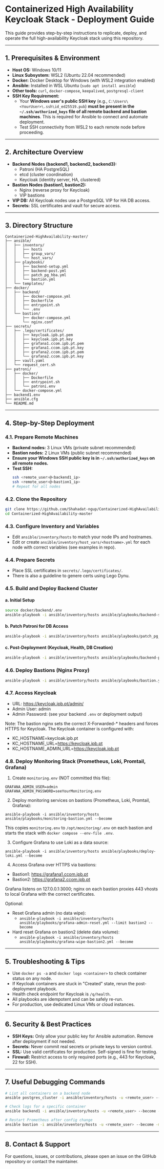 # Containerized High Availability Keycloak Stack - Deployment Guide

This guide provides step-by-step instructions to replicate, deploy, and operate the full high-availability Keycloak stack using this repository.

---

## 1. Prerequisites & Environment

- **Host OS:** Windows 10/11
- **Linux Subsystem:** WSL2 (Ubuntu 22.04 recommended)
- **Docker:** Docker Desktop for Windows (with WSL2 integration enabled)
- **Ansible:** Installed in WSL Ubuntu (`sudo apt install ansible`)
- **Other tools:** `curl`, `docker-compose`, `keepalived`, `postgresql-client`
- **SSH Key Requirement:**
  - Your **Windows user's public SSH key** (e.g., `C:\Users\<YourUser>\.ssh\id_ed25519.pub`) **must be present in the `~/.ssh/authorized_keys` file of all remote backend and bastion machines**. This is required for Ansible to connect and automate deployment.
  - Test SSH connectivity from WSL2 to each remote node before proceeding.

---

## 2. Architecture Overview

- **Backend Nodes (backend1, backend2, backend3):**
  - Patroni (HA PostgreSQL)
  - etcd (cluster coordination)
  - Keycloak (identity server, HA, clustered)
- **Bastion Nodes (bastion1, bastion2):**
  - Nginx (reverse proxy for Keycloak)
  - VIP bastions
- **VIP DB:** All Keycloak nodes use a PostgreSQL VIP for HA DB access.
- **Secrets:** SSL certificates and vault for secure access.

---

## 3. Directory Structure

```
Containerized-HighAvailability-master/
├── ansible/
│   ├── inventory/
│   │   ├── hosts
│   │   ├── group_vars/
│   │   └── host_vars/
│   ├── playbooks/
│   │   ├── backend-setup.yml
│   │   ├── backend-post.yml
│   │   ├── patch_pg_hba.yml
│   │   └── bastion.yml
│   └── templates/
├── docker/
│   ├── backend/
│   │   ├── docker-compose.yml
│   │   ├── Dockerfile
│   │   ├── entrypoint.sh
│   │   └── .env
│   └── bastion/
│       ├── docker-compose.yml
│       └── nginx.conf
├── secrets/
│   ├── .lego/certificates/
│   │   ├── keycloak.ipb.pt.pem
│   │   ├── keycloak.ipb.pt.key
│   │   ├── grafana1.ccom.ipb.pt.pem
│   │   ├── grafana1.ccom.ipb.pt.key
│   │   ├── grafana2.ccom.ipb.pt.pem
│   │   └── grafana2.ccom.ipb.pt.key
│   ├── vault.yaml
│   └── request_cert.sh
├── patroni/
│   ├── docker/
│   │   ├── Dockerfile
│   │   ├── entrypoint.sh
│   │   └── patroni.env
│   └── docker-compose.yml
├── backend1.env
├── ansible.cfg
└── README.md
```

---

## 4. Step-by-Step Deployment

### 4.1. Prepare Remote Machines

- **Backend nodes:** 3 Linux VMs (private subnet recommended)
- **Bastion nodes:** 2 Linux VMs (public subnet recommended)
- **Ensure your Windows SSH public key is in `~/.ssh/authorized_keys` on all remote nodes.**
- **Test SSH:**
  ```bash
  ssh <remote_user>@<backend1_ip>
  ssh <remote_user>@<bastion1_ip>
  # Repeat for all nodes
  ```

### 4.2. Clone the Repository

```bash
git clone https://github.com/Shahadat-ngup/Containerized-HighAvailability.git
cd Containerized-HighAvailability-master
```

### 4.3. Configure Inventory and Variables

- Edit `ansible/inventory/hosts` to match your node IPs and hostnames.
- Edit or create `ansible/inventory/host_vars/<hostname>.yml` for each node with correct variables (see examples in repo).

### 4.4. Prepare Secrets

- Place SSL certificates in `secrets/.lego/certificates/`.
- There is also a guideline to genere certs using Lego Dynu.

### 4.5. Build and Deploy Backend Cluster

#### a. Initial Setup

```bash
source docker/backend/.env
ansible-playbook -i ansible/inventory/hosts ansible/playbooks/backend-setup.yml -u <remote_user> --become
```

#### b. Patch Patroni for DB Access

```bash
ansible-playbook -i ansible/inventory/hosts ansible/playbooks/patch_pg_hba.yml -u <remote_user> --become
```

#### c. Post-Deployment (Keycloak, Health, DB Creation)

```bash
ansible-playbook -i ansible/inventory/hosts ansible/playbooks/backend-post.yml -u <remote_user> --become
```

### 4.6. Deploy Bastions (Nginx Proxy)

```bash
ansible-playbook -i ansible/inventory/hosts ansible/playbooks/bastion.yml -u <remote_user> --become
```

### 4.7. Access Keycloak

- URL: https://keycloak.ipb.pt/admin/
- Admin User: admin
- Admin Password: (see your backend `.env` or deployment output)

Note: The bastion nginx sets the correct X-Forwarded-\* headers and forces HTTPS for Keycloak. The Keycloak container is configured with:

- KC_HOSTNAME=keycloak.ipb.pt
- KC_HOSTNAME_URL=https://keycloak.ipb.pt
- KC_HOSTNAME_ADMIN_URL=https://keycloak.ipb.pt

### 4.8. Deploy Monitoring Stack (Prometheus, Loki, Promtail, Grafana)

1. Create `monitoring.env` (NOT committed this file):

```
GRAFANA_ADMIN_USER=admin
GRAFANA_ADMIN_PASSWORD=seeYourMonitoring.env
```

2. Deploy monitoring services on bastions (Prometheus, Loki, Promtail, Grafana):

```
ansible-playbook -i ansible/inventory/hosts ansible/playbooks/monitoring-bastion.yml --become
```

This copies `monitoring.env` to `/opt/monitoring/.env` on each bastion and starts the stack with `docker compose --env-file .env`.

3. Configure Grafana to use Loki as a data source:

```
ansible-playbook -i ansible/inventory/hosts ansible/playbooks/deploy-loki.yml --become
```

4. Access Grafana over HTTPS via bastions:

- Bastion1: https://grafana1.ccom.ipb.pt
- Bastion2: https://grafana2.ccom.ipb.pt

Grafana listens on 127.0.0.1:3000; nginx on each bastion proxies 443 vhosts to local Grafana with the correct certificates.

Optional:

- Reset Grafana admin (no data wipe):
  - `ansible-playbook -i ansible/inventory/hosts ansible/playbooks/grafana-admin-reset.yml --limit bastion2 --become`
- Hard reset Grafana on bastion2 (delete data volume):
  - `ansible-playbook -i ansible/inventory/hosts ansible/playbooks/grafana-wipe-bastion2.yml --become`

---

## 5. Troubleshooting & Tips

- Use `docker ps -a` and `docker logs <container>` to check container status on any node.
- If Keycloak containers are stuck in "Created" state, rerun the post-deployment playbook.
- Health check endpoint for Keycloak is `/q/health`.
- All playbooks are idempotent and can be safely re-run.
- For production, use dedicated Linux VMs or cloud instances.

---

## 6. Security & Best Practices

- **SSH Keys:** Only allow your public key for Ansible automation. Remove after deployment if not needed.
- **Secrets:** Never commit real secrets or private keys to version control.
- **SSL:** Use valid certificates for production. Self-signed is fine for testing.
- **Firewall:** Restrict access to only required ports (e.g., 443 for Keycloak, 22 for SSH).

---

## 7. Useful Debugging Commands

```bash
# List all containers on a backend node
ansible postgres_cluster -i ansible/inventory/hosts -u <remote_user> --become -m shell -a "docker ps -a"

# Check logs for a specific container
ansible backend1 -i ansible/inventory/hosts -u <remote_user> --become -m shell -a "docker logs patroni-backend1 --tail 50"

# Restart Prometheus after config change
ansible bastion -i ansible/inventory/hosts -u <remote_user> --become -m shell -a "cd /opt/monitoring && docker restart prometheus"
```

---

## 8. Contact & Support

For questions, issues, or contributions, please open an issue on the GitHub repository or contact the maintainer.
